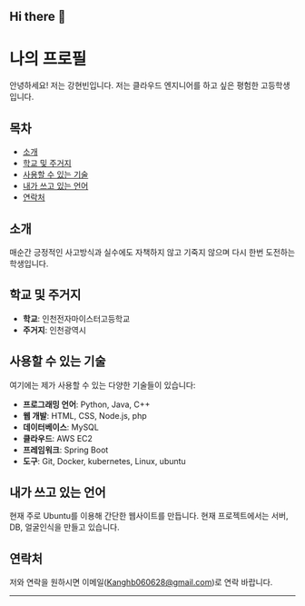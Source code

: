 ## Hi there 👋

# 나의 프로필

안녕하세요! 저는 강현빈입니다. 
저는 클라우드 엔지니어를 하고 싶은 평험한 고등학생입니다.

## 목차
- [소개](#소개)
- [학교 및 주거지](#학교-및-주거지)
- [사용할 수 있는 기술](#사용할-수-있는-기술)
- [내가 쓰고 있는 언어](#내가-쓰고-있는-언어)
- [연락처](#연락처)

## 소개
매순간 긍정적인 사고방식과 실수에도 자책하지 않고 기죽지 않으며 다시 한번 도전하는 학생입니다.

## 학교 및 주거지
- **학교**: 인천전자마이스터고등학교
- **주거지**: 인천광역시

## 사용할 수 있는 기술
여기에는 제가 사용할 수 있는 다양한 기술들이 있습니다:
- **프로그래밍 언어**: Python, Java, C++
- **웹 개발**: HTML, CSS, Node.js, php
- **데이터베이스**: MySQL
- **클라우드**: AWS EC2
- **프레임워크**: Spring Boot
- **도구**: Git, Docker, kubernetes, Linux, ubuntu

## 내가 쓰고 있는 언어
현재 주로 Ubuntu를 이용해 간단한 웹사이트를 만듭니다. 현재 프로젝트에서는 서버, DB, 얼굴인식을 만들고 있습니다.

## 연락처
저와 연락을 원하시면 이메일(Kanghb060628@gmail.com)로 연락 바랍니다.

---

